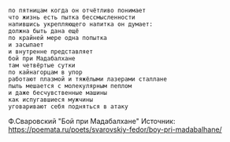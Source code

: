 ```
по пятницам когда он отчётливо понимает  
что жизнь есть пытка бессмысленности 
напившись укрепляющего напитка он думает: 
должна быть дана ещё 
по крайней мере одна попытка 
и засыпает 
и внутренне представляет 
бой при Мадабалхане 
там четвёртые сутки 
по кайнагорцам в упор 
работают плазмой и тяжёлыми лазерами сталлане 
пыль мешается с молекулярным пеплом 
и даже бесчувственные машины 
как испугавшиеся мужчины 
уговаривают себя подняться в атаку 

```
Ф.Сваровский "Бой при Мадабалхане"
Источник: https://poemata.ru/poets/svarovskiy-fedor/boy-pri-madabalhane/
